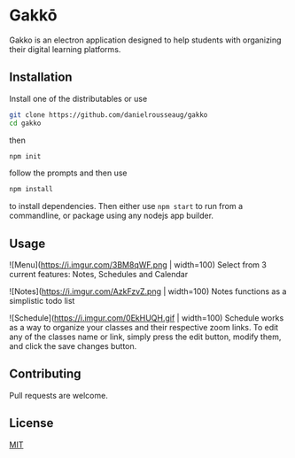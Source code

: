 # Gakkō

Gakko is an electron application designed to help students with organizing their digital learning platforms.

## Installation

Install one of the distributables 
or 
use 

```bash
git clone https://github.com/danielrousseaug/gakko
cd gakko
```
then
```bash
npm init
```
follow the prompts and then use
```bash
npm install
```

to install dependencies.
Then either use
```npm start``` to run from a commandline, or package using any nodejs app builder.
## Usage

![Menu](https://i.imgur.com/3BM8qWF.png | width=100)
Select from 3 current features: Notes, Schedules and Calendar

![Notes](https://i.imgur.com/AzkFzvZ.png | width=100)
Notes functions as a simplistic todo list

![Schedule](https://i.imgur.com/0EkHUQH.gif | width=100)
Schedule works as a way to organize your classes and their respective zoom links. To edit any of the classes name or link, simply press the edit button, modify them, and click the save changes button.

## Contributing
Pull requests are welcome.

## License
[MIT](https://choosealicense.com/licenses/mit/)
